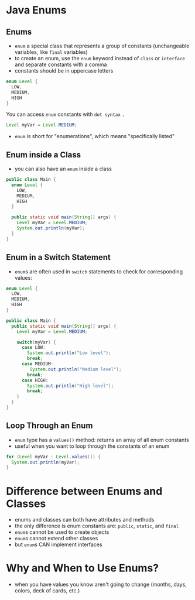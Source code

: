 # Java Enums

## Enums

- `enum` a special class that represents a group of constants (unchangeable variables, like `final` variables)
- to create an enum, use the `enum` keyword instead of `class` or `interface` and separate constants with a comma
- constants should be in uppercase letters

```java
enum Level {
  LOW,
  MEDIUM,
  HIGH
}
```

You can access `enum` constants with `dot syntax` `.`

```java
Level myVar = Level.MEDIUM;
```

- `enum` is short for "enumerations", which means "specifically listed"

## Enum inside a Class

- you can also have an `enum` inside a class

```java
public class Main {
  enum Level {
    LOW,
    MEDIUM,
    HIGH
  }

  public static void main(String[] args) {
    Level myVar = Level.MEDIUM; 
    System.out.println(myVar);
  }
}
```

## Enum in a Switch Statement

- `enum`s are often used in `switch` statements to check for corresponding values:
```java
enum Level {
  LOW,
  MEDIUM,
  HIGH
}

public class Main {
  public static void main(String[] args) {
    Level myVar = Level.MEDIUM;

    switch(myVar) {
      case LOW:
        System.out.println("Low level");
        break;
      case MEDIUM:
         System.out.println("Medium level");
        break;
      case HIGH:
        System.out.println("High level");
        break;
    }
  }
}
```

## Loop Through an Enum

- `enum` type has a `values()` method: returns an array of all enum constants
- useful when you want to loop through the constants of an enum
```java
for (Level myVar : Level.values()) {
  System.out.println(myVar);
}
```

# Difference between Enums and Classes

- enums and classes can both have attributes and methods
- the only difference is enum constants are: `public`, `static`, and `final`
- `enum`s cannot be used to create objects
- `enum`s cannot extend other classes
- but `enum`s CAN implement interfaces

# Why and When to Use Enums?
- when you have values you know aren't going to change (months, days, colors, deck of cards, etc.)